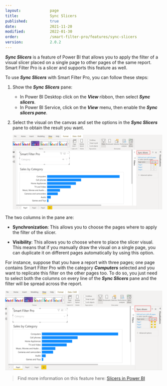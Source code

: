 ```yaml
---
layout:             page
title:              Sync Slicers
published:          true
date:               2021-11-20
modified:           2022-01-30
order:              /smart-filter-pro/features/sync-slicers
version:            2.0.2
---
```


***Sync Slicers*** is a feature of Power BI that allows you to apply the filter of a visual slicer placed on a single page to other pages of the same report. Smart Filter Pro is a slicer and supports this feature as well. 

To use ***Sync Slicers*** with Smart Filter Pro, you can follow these steps:

1. Show the ***Sync Slicers*** pane:
    - In Power BI Desktop click on the ***View*** ribbon, then select ***Sync slicers***.
    - In Power BI Service, click on the ***View*** menu, then enable the ***Sync slicers pane***.

2. Select the visual on the canvas and set the options in the ***Sync Slicers*** pane to obtain the result you want.

    <img src="images/sync-slicers-1.png" width="850">   

The two columns in the pane are: 

- **Synchronization**: This allows you to choose the pages where to apply the filter of the slicer. 

- **Visibility**: This allows you to choose where to place the slicer visual. This means that if you manually draw the visual on a single page, you can duplicate it on different pages automatically by using this option.

For instance, suppose that you have a report with three pages; one page contains Smart Filter Pro with the category ***Computers*** selected and you want to replicate this filter on the other pages too. To do so, you just need to select both the columns on every line of the ***Sync Slicers*** pane and the filter will be spread across the report.

<img src="images/sync-slicers-2.png" width="850">   

> Find more information on this feature here: [Slicers in Power BI](https://docs.microsoft.com/en-us/power-bi/visuals/power-bi-visualization-slicers#sync-and-use-slicers-on-other-pages)